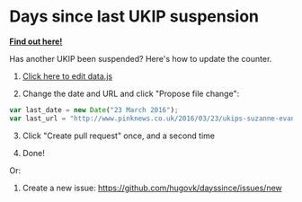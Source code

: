 # Days since last UKIP suspension

[**Find out here!**](https://hugovk.github.io/dayssince/lastukipsuspension/)

Has another UKIP been suspended? Here's how to update the counter.

1. [Click here to edit data.js](https://github.com/hugovk/dayssince/edit/gh-pages/lastukipsuspension/data.js)

2. Change the date and URL and click "Propose file change":
  ```javascript
var last_date = new Date("23 March 2016");
var last_url = "http://www.pinknews.co.uk/2016/03/23/ukips-suzanne-evans-suspended-for-criticising-gay-cure-candidate";
  ```

3. Click "Create pull request" once, and a second time

4. Done!

Or:

1. Create a new issue: https://github.com/hugovk/dayssince/issues/new
